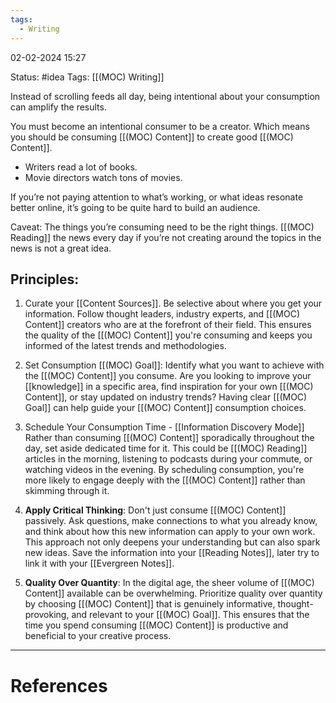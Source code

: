 ```yaml
---
tags:
  - Writing
---
```

02-02-2024 15:27

Status: #idea
Tags: [[(MOC) Writing]]

Instead of scrolling feeds all day, being intentional about your consumption can amplify the results.

You must become an intentional consumer to be a creator.
Which means you should be consuming [[(MOC) Content]] to create good [[(MOC) Content]]. 
- Writers read a lot of books. 
- Movie directors watch tons of movies.

If you’re not paying attention to what’s working, or what ideas resonate better online, it’s going to be quite hard to build an audience.

Caveat: The things you’re consuming need to be the right things. [[(MOC) Reading]] the news every day if you’re not creating around the topics in the news is not a great idea.

## Principles:
1. Curate your [[Content Sources]].
Be selective about where you get your information. Follow thought leaders, industry experts, and [[(MOC) Content]] creators who are at the forefront of their field. This ensures the quality of the [[(MOC) Content]] you're consuming and keeps you informed of the latest trends and methodologies.

2. Set Consumption [[(MOC) Goal]]: 
Identify what you want to achieve with the [[(MOC) Content]] you consume. Are you looking to improve your [[knowledge]] in a specific area, find inspiration for your own [[(MOC) Content]], or stay updated on industry trends? Having clear [[(MOC) Goal]] can help guide your [[(MOC) Content]] consumption choices.

3. Schedule Your Consumption Time - [[Information Discovery Mode]]
Rather than consuming [[(MOC) Content]] sporadically throughout the day, set aside dedicated time for it. This could be [[(MOC) Reading]] articles in the morning, listening to podcasts during your commute, or watching videos in the evening. By scheduling consumption, you're more likely to engage deeply with the [[(MOC) Content]] rather than skimming through it.

4. **Apply Critical Thinking**: 
Don't just consume [[(MOC) Content]] passively. Ask questions, make connections to what you already know, and think about how this new information can apply to your own work. This approach not only deepens your understanding but can also spark new ideas. Save the information into your [[Reading Notes]], later try to link it with your [[Evergreen Notes]].


5. **Quality Over Quantity**: 
In the digital age, the sheer volume of [[(MOC) Content]] available can be overwhelming. Prioritize quality over quantity by choosing [[(MOC) Content]] that is genuinely informative, thought-provoking, and relevant to your [[(MOC) Goal]]. This ensures that the time you spend consuming [[(MOC) Content]] is productive and beneficial to your creative process.
---
# References

